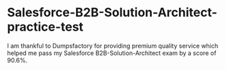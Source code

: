 # Salesforce-B2B-Solution-Architect-practice-test
I am thankful to Dumpsfactory for providing premium quality service which helped me pass my Salesforce B2B-Solution-Architect exam by a score of 90.6%.
